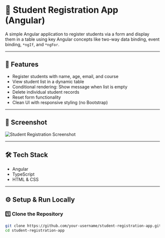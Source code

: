 # 📘 Student Registration App (Angular)

A simple Angular application to register students via a form and display them in a table using key Angular concepts like two-way data binding, event binding, `*ngIf`, and `*ngFor`.

---

## 🚀 Features

- Register students with name, age, email, and course
- View student list in a dynamic table
- Conditional rendering: Show message when list is empty
- Delete individual student records
- Reset form functionality
- Clean UI with responsive styling (no Bootstrap)

---

## 📸 Screenshot

![Student Registration Screenshot](assets/screenshot.png)

---

## 🛠️ Tech Stack

- Angular
- TypeScript
- HTML & CSS 

---

## ⚙️ Setup & Run Locally

### 1️⃣ Clone the Repository
```bash
git clone https://github.com/your-username/student-registration-app.git
cd student-registration-app
